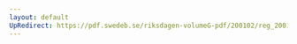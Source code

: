 ```yaml
---
layout: default
UpRedirect: https://pdf.swedeb.se/riksdagen-volumeG-pdf/200102/reg_200102/reg_200102_0177.pdf
---
```

